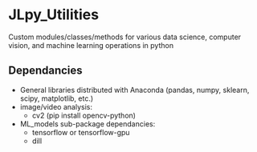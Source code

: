 # JLpy_Utilities
Custom modules/classes/methods for various data science, computer vision, and machine learning operations in python

## Dependancies
* General libraries distributed with Anaconda (pandas, numpy, sklearn, scipy, matplotlib, etc.)
* image/video analysis:
    * cv2 (pip install opencv-python)
* ML_models sub-package dependancies:
    * tensorflow or tensorflow-gpu
    * dill